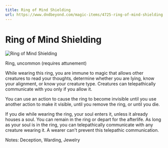 ```yaml
---
title: Ring of Mind Shielding
url: https://www.dndbeyond.com/magic-items/4725-ring-of-mind-shielding
---
```


# Ring of Mind Shielding

![Ring of Mind Shielding](ring-of-mind-shielding.png)

Ring, uncommon (requires attunement)

While wearing this ring, you are immune to magic that allows other creatures to read your thoughts, determine whether you are lying, know your alignment, or know your creature type. Creatures can telepathically communicate with you only if you allow it.

You can use an action to cause the ring to become invisible until you use another action to make it visible, until you remove the ring, or until you die.

If you die while wearing the ring, your soul enters it, unless it already houses a soul. You can remain in the ring or depart for the afterlife. As long as your soul is in the ring, you can telepathically communicate with any creature wearing it. A wearer can't prevent this telepathic communication.

Notes: Deception, Warding, Jewelry